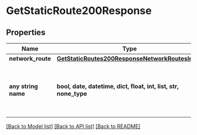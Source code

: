 # GetStaticRoute200Response


## Properties
Name | Type | Description | Notes
------------ | ------------- | ------------- | -------------
**network_route** | [**GetStaticRoutes200ResponseNetworkRoutesInner**](GetStaticRoutes200ResponseNetworkRoutesInner.md) |  | [optional] 
**any string name** | **bool, date, datetime, dict, float, int, list, str, none_type** | any string name can be used but the value must be the correct type | [optional]

[[Back to Model list]](../README.md#documentation-for-models) [[Back to API list]](../README.md#documentation-for-api-endpoints) [[Back to README]](../README.md)


